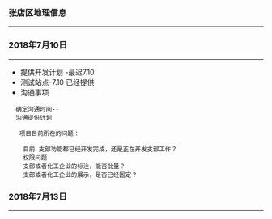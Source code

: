 ###  张店区地理信息
-----------------------------------------------------------------


###  2018年7月10日
-----------------------------------------------------------------

* 提供开发计划 -最迟7.10
* 测试站点-7.10  已经提供
* 沟通事项


```
  确定沟通时间--
  沟通提供计划

   项目目前所在的问题：

    目前 支部功能都已经开发完成，还是正在开发支部工作？
    权限问题
    支部或者化工企业的标注，能否批量？
    支部或者化工企业的展示，是否已经固定？

```

###  2018年7月13日
-----------------------------------------------------------------

